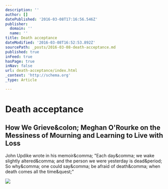 ```yaml
---
description: ''
author: []
datePublished: '2016-03-08T17:16:56.546Z'
publisher:
  domain: ''
  name: ''
title: Death acceptance
dateModified: '2016-03-08T16:52:53.892Z'
sourcePath: _posts/2016-03-08-death-acceptance.md
published: true
inFeed: true
hasPage: true
inNav: false
url: death-acceptance/index.html
_context: 'http://schema.org'
_type: Article

---
```

# Death acceptance

<article style=""><h1>How We Grieve&amp;colon; Meghan O'Rourke on the Messiness of Mourning and Learning to Live with Loss</h1><p>John Updike wrote in his memoir&amp;comma; "Each day&amp;comma; we wake slightly altered&amp;comma; and the person we were yesterday is dead&amp;period; So why&amp;comma; one could say&amp;comma; be afraid of death&amp;comma; when death comes all the time&amp;quest;"</p><img src="https://i1.wp.com/www.brainpickings.org/wp-content/uploads/2014/06/longgoodbye_orourke11.jpg?fit=585%2C584" /></article>